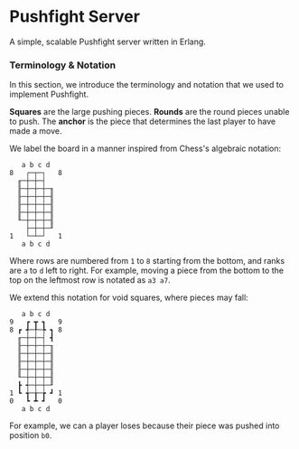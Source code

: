 # Pushfight Server

A simple, scalable Pushfight server written in Erlang.

### Terminology & Notation

In this section, we introduce the terminology and notation that we
used to implement Pushfight.


**Squares** are the large pushing pieces. **Rounds** are the round pieces
unable to push. The **anchor** is the piece that determines the last player to
have made a move.

We label the board in a manner inspired from Chess's algebraic notation:

```
   a b c d
8   ┌─┬─┐   8
  ╓─┼─┼─┤
  ╟─┼─┼─┼─╖
  ╟─┼─┼─┼─╢
  ╟─┼─┼─┼─╢
  ╟─┼─┼─┼─╢
  ╙─┼─┼─┼─╢
    ├─┼─┼─╜
1   └─┴─┘   1
   a b c d
```

Where rows are numbered from `1` to `8` starting from the bottom, and ranks
are `a` to `d` left to right. For example, moving a piece from the bottom to
the top on the leftmost row is notated as `a3 a7`.


We extend this notation for void squares, where pieces may fall:

```
   a b c d
9   ┏ ┳ ┓   9
8 ┏ ╃─╀─╄ ┓ 8
  ╓─┼─┼─┤ ┫
  ╟─┼─┼─┼─╖
  ╟─┼─┼─┼─╢
  ╟─┼─┼─┼─╢
  ╟─┼─┼─┼─╢
  ╙─┼─┼─┼─╢
  ┣ ┽─┼─┼─╜
1 ┗ ╅─╁─╆ ┛ 1
0   ┗ ┻ ┛   0
   a b c d
```

For example, we can a player loses because their piece was pushed into
position `b0`.
